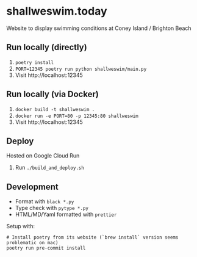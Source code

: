 # shallweswim.today

Website to display swimming conditions at Coney Island / Brighton Beach

## Run locally (directly)

1. `poetry install`
1. `PORT=12345 poetry run python shallweswim/main.py`
1. Visit http://localhost:12345

## Run locally (via Docker)

1. `docker build -t shallweswim .`
1. `docker run -e PORT=80 -p 12345:80 shallweswim`
1. Visit http://localhost:12345

## Deploy

Hosted on Google Cloud Run

1. Run `./build_and_deploy.sh`

## Development

- Format with `black *.py`
- Type check with `pytype *.py`
- HTML/MD/Yaml formatted with `prettier`

Setup with:

```
# Install poetry from its website (`brew install` version seems problematic on mac)
poetry run pre-commit install
```
